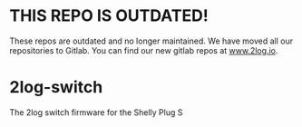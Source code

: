 # THIS REPO IS OUTDATED!

These repos are outdated and no longer maintained. We have moved all our repositories to Gitlab. You can find our new gitlab repos at www.2log.io.

# 2log-switch
The 2log switch firmware for the Shelly Plug S
